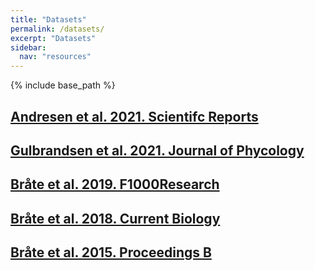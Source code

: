 ```yaml
---
title: "Datasets"
permalink: /datasets/
excerpt: "Datasets"
sidebar:
  nav: "resources"
---
```


{% include base_path %}

## [Andresen et al. 2021. Scientifc Reports](https://www.ebi.ac.uk/ena/browser/view/PRJEB40379)

## [Gulbrandsen et al. 2021. Journal of Phycology](/resources/datasets/JPY_2021)

## [Bråte et al. 2019. F1000Research](/resources/datasets/F1000Research)

## [Bråte et al. 2018. Current Biology](/resources/datasets/current_biology)

## [Bråte et al. 2015. Proceedings B](http://datadryad.org/resource/doi:10.5061/dryad.v83fj)
